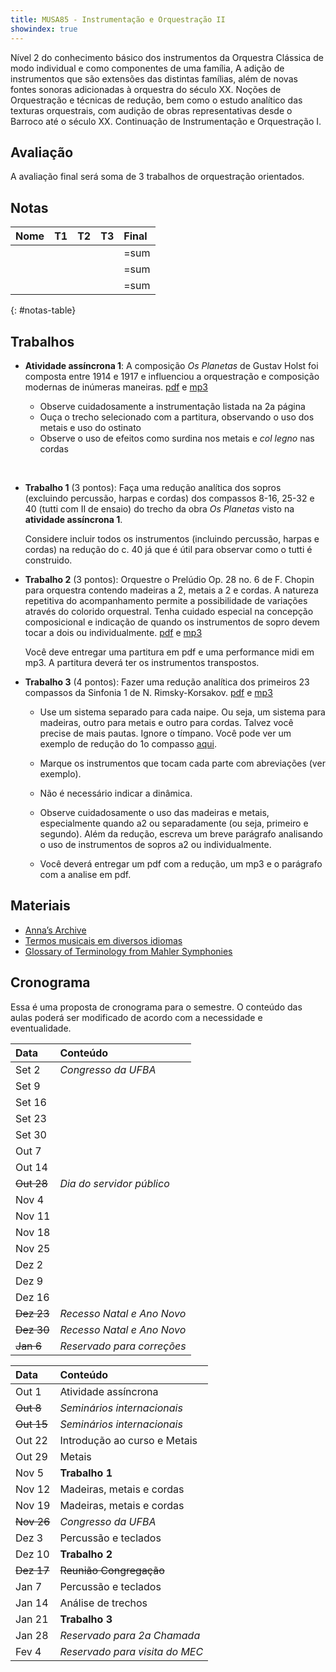 ```yaml
---
title: MUSA85 - Instrumentação e Orquestração II
showindex: true
---
```


Nível 2 do conhecimento básico dos instrumentos da Orquestra Clássica de modo
individual e como componentes de uma família, A adição de instrumentos que são
extensões das distintas famílias, além de novas fontes sonoras adicionadas à
orquestra do século XX. Noções de Orquestração e técnicas de redução, bem como o
estudo analítico das texturas orquestrais, com audição de obras representativas
desde o Barroco até o século XX. Continuação de Instrumentação e Orquestração I.

## Avaliação

A avaliação final será soma de 3 trabalhos de orquestração orientados.

## Notas

| Nome | T1 | T2 | T3 | Final |
|:-----|:---|:---|:---|:------|
|      |    |    |    | =sum  |
|      |    |    |    | =sum  |
|      |    |    |    | =sum  |
{: #notas-table}


## Trabalhos

- **Atividade assíncrona 1**: A composição *Os Planetas* de Gustav Holst foi
  composta entre 1914 e 1917 e influenciou a orquestração e composição modernas
  de inúmeras maneiras. [pdf][1] e [mp3][2]

  - Observe cuidadosamente a instrumentação listada na 2a página
  - Ouça o trecho selecionado com a partitura, observando o uso dos metais e uso do ostinato
  - Observe o uso de efeitos como surdina nos metais e *col legno* nas cordas

<br/>

- **Trabalho 1** (3 pontos): Faça uma redução analítica dos sopros (excluindo
    percussão, harpas e cordas) dos compassos 8-16, 25-32 e 40 (tutti com II de
    ensaio) do trecho da obra *Os Planetas* visto na **atividade assíncrona 1**.

    Considere incluir todos os instrumentos (incluindo percussão, harpas e
    cordas) na redução do c. 40 já que é útil para observar como o tutti é
    construido.

- **Trabalho 2** (3 pontos): Orquestre o Prelúdio Op. 28 no. 6 de F. Chopin para
  orquestra contendo madeiras a 2, metais a 2 e cordas. A natureza repetitiva do
  acompanhamento permite a possibilidade de variações através do colorido
  orquestral. Tenha cuidado especial na concepção composicional e indicação de
  quando os instrumentos de sopro devem tocar a dois ou individualmente.
  [pdf][3] e [mp3][4]

  Você deve entregar uma partitura em pdf e uma performance midi em mp3. A
  partitura deverá ter os instrumentos transpostos.

- **Trabalho 3** (4 pontos): Fazer uma redução analítica dos primeiros 23
  compassos da Sinfonia 1 de N. Rimsky-Korsakov. [pdf][5] e [mp3][6]

  - Use um sistema separado para cada naipe. Ou seja, um sistema para madeiras,
    outro para metais e outro para cordas. Talvez você precise de mais pautas.
    Ignore o tímpano. Você pode ver um exemplo de redução do 1o compasso
    [aqui][7].

  - Marque os instrumentos que tocam cada parte com abreviações (ver exemplo).

  - Não é necessário indicar a dinâmica.

  - Observe cuidadosamente o uso das madeiras e metais, especialmente quando a2
    ou separadamente (ou seja, primeiro e segundo). Além da redução, escreva um
    breve parágrafo analisando o uso de instrumentos de sopros a2 ou
    individualmente.

  - Você deverá entregar um pdf com a redução, um mp3 e o parágrafo com a
    analise em pdf.

[1]: https://docs.pkroger.com/Holst%20-%20Os%20Planetas%20-%20Marte%20-%20Trecho.pdf
[2]: https://docs.pkroger.com/Holst%20-%20Os%20Planetas%20-%20Marte%20-%20Trecho.mp3
[3]: https://docs.pkroger.com/Chopin%20Preludio%206.pdf
[4]: https://docs.pkroger.com/Chopin%20Preludio%206.mp3
[5]: https://docs.pkroger.com/Korsakov%20-%20Sinfonia%201.pdf
[6]: https://docs.pkroger.com/Korsakov%20-%20Sinfonia%201.mp3
[7]: https://docs.pkroger.com/Korsakov%20Exemplo.pdf

## Materiais

- [Anna’s Archive](https://annas-archive.org)
- [Termos musicais em diversos idiomas](https://web.library.yale.edu/cataloging/music/instname)
- [Glossary of Terminology from Mahler Symphonies](https://www.orchestralibrary.com/reftables/mahler2gloss.html)

## Cronograma

Essa é uma proposta de cronograma para o semestre. O conteúdo das aulas poderá
ser modificado de acordo com a necessidade e eventualidade.

| Data       | Conteúdo                   |
|:-----------|:---------------------------|
| Set 2      | *Congresso da UFBA*        |
| Set 9      |                            |
| Set 16     |                            |
| Set 23     |                            |
| Set 30     |                            |
| Out 7      |                            |
| Out 14     |                            |
| ~~Out 28~~ | *Dia do servidor público*  |
| Nov 4      |                            |
| Nov 11     |                            |
| Nov 18     |                            |
| Nov 25     |                            |
| Dez 2      |                            |
| Dez 9      |                            |
| Dez 16     |                            |
| ~~Dez 23~~ | *Recesso Natal e Ano Novo* |
| ~~Dez 30~~ | *Recesso Natal e Ano Novo* |
| ~~Jan 6~~  | *Reservado para correções* |


| Data       | Conteúdo                       |
|:-----------|:-------------------------------|
| Out 1      | Atividade assíncrona           |
| ~~Out 8~~  | *Seminários internacionais*    |
| ~~Out 15~~ | *Seminários internacionais*    |
| Out 22     | Introdução ao curso e Metais   |
| Out 29     | Metais                         |
| Nov 5      | **Trabalho 1**                 |
| Nov 12     | Madeiras, metais e cordas      |
| Nov 19     | Madeiras, metais e cordas      |
| ~~Nov 26~~ | *Congresso da UFBA*            |
| Dez 3      | Percussão e teclados           |
| Dez 10     | **Trabalho 2**                 |
| ~~Dez 17~~ | ~~Reunião Congregação~~        |
| Jan 7      | Percussão e teclados           |
| Jan 14     | Análise de trechos             |
| Jan 21     | **Trabalho 3**                 |
| Jan 28     | *Reservado para 2a Chamada*    |
| Fev 4      | *Reservado para visita do MEC* |

